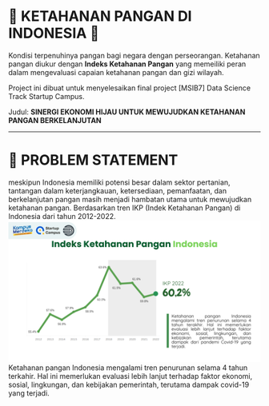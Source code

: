 # :rocket: KETAHANAN PANGAN DI INDONESIA :rocket:
Kondisi terpenuhinya pangan bagi negara dengan perseorangan. Ketahanan pangan diukur dengan **Indeks Ketahanan Pangan**
yang memeiliki peran dalam mengevaluasi capaian ketahanan pangan dan gizi wilayah.

Project ini dibuat untuk menyelesaikan final project [MSIB7] Data Science Track Startup Campus.

Judul: **SINERGI EKONOMI HIJAU UNTUK MEWUJUDKAN KETAHANAN PANGAN BERKELANJUTAN**

---
# :loudspeaker: PROBLEM STATEMENT
meskipun Indonesia memiliki potensi besar dalam sektor pertanian, tantangan dalam keterjangkauan, ketersediaan, pemanfaatan, dan berkelanjutan pangan masih menjadi hambatan utama untuk mewujudkan ketahanan pangan.
Berdasarkan tren IKP (Indek Ketahanan Pangan) di Indonesia dari tahun 2012-2022.
![Tren Indeks Ketahanan Pangan](https://raw.githubusercontent.com/MTOZZ/Indeks-Ketahanan-Pangan/main/Image/TrenIKP.png)
Ketahanan pangan Indonesia mengalami tren penurunan selama 4 tahun terkahir. Hal ini memerlukan evaluasi lebih lanjut
terhadap faktor ekonomi, sosial, lingkungan, dan kebijakan pemerintah, terutama dampak covid-19 yang terjadi.

